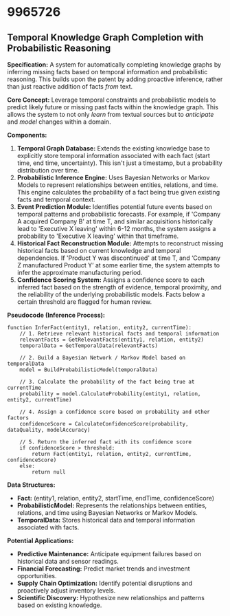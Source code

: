 # 9965726

## Temporal Knowledge Graph Completion with Probabilistic Reasoning

**Specification:** A system for automatically completing knowledge graphs by inferring missing facts based on temporal information and probabilistic reasoning. This builds upon the patent by adding proactive inference, rather than just reactive addition of facts *from* text.

**Core Concept:** Leverage temporal constraints and probabilistic models to predict likely future or missing past facts within the knowledge graph.  This allows the system to not only *learn* from textual sources but to *anticipate* and *model* changes within a domain.

**Components:**

1.  **Temporal Graph Database:**  Extends the existing knowledge base to explicitly store temporal information associated with each fact (start time, end time, uncertainty). This isn't just a timestamp, but a probability distribution over time.
2.  **Probabilistic Inference Engine:** Uses Bayesian Networks or Markov Models to represent relationships between entities, relations, and time. This engine calculates the probability of a fact being true given existing facts and temporal context.
3.  **Event Prediction Module:** Identifies potential future events based on temporal patterns and probabilistic forecasts.  For example, if 'Company A acquired Company B' at time T, and similar acquisitions historically lead to 'Executive X leaving' within 6-12 months, the system assigns a probability to 'Executive X leaving' within that timeframe.
4.  **Historical Fact Reconstruction Module:** Attempts to reconstruct missing historical facts based on current knowledge and temporal dependencies.  If 'Product Y was discontinued' at time T, and ‘Company Z manufactured Product Y’ at some earlier time, the system attempts to infer the approximate manufacturing period.
5.  **Confidence Scoring System:**  Assigns a confidence score to each inferred fact based on the strength of evidence, temporal proximity, and the reliability of the underlying probabilistic models. Facts below a certain threshold are flagged for human review.

**Pseudocode (Inference Process):**

```
function InferFact(entity1, relation, entity2, currentTime):
    // 1. Retrieve relevant historical facts and temporal information
    relevantFacts = GetRelevantFacts(entity1, relation, entity2)
    temporalData = GetTemporalData(relevantFacts)

    // 2. Build a Bayesian Network / Markov Model based on temporalData
    model = BuildProbabilisticModel(temporalData)

    // 3. Calculate the probability of the fact being true at currentTime
    probability = model.CalculateProbability(entity1, relation, entity2, currentTime)

    // 4. Assign a confidence score based on probability and other factors
    confidenceScore = CalculateConfidenceScore(probability, dataQuality, modelAccuracy)

    // 5. Return the inferred fact with its confidence score
    if confidenceScore > threshold:
        return Fact(entity1, relation, entity2, currentTime, confidenceScore)
    else:
        return null
```

**Data Structures:**

*   **Fact:** (entity1, relation, entity2, startTime, endTime, confidenceScore)
*   **ProbabilisticModel:** Represents the relationships between entities, relations, and time using Bayesian Networks or Markov Models.
*   **TemporalData:** Stores historical data and temporal information associated with facts.

**Potential Applications:**

*   **Predictive Maintenance:** Anticipate equipment failures based on historical data and sensor readings.
*   **Financial Forecasting:** Predict market trends and investment opportunities.
*   **Supply Chain Optimization:** Identify potential disruptions and proactively adjust inventory levels.
*   **Scientific Discovery:**  Hypothesize new relationships and patterns based on existing knowledge.